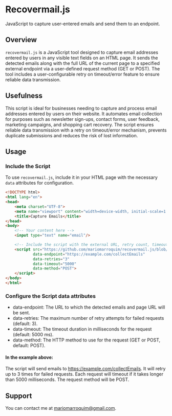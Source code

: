# Recovermail.js

JavaScript to capture user-entered emails and send them to an endpoint.

## Overview

`recovermail.js` is a JavaScript tool designed to capture email addresses entered by users in any visible text fields on an HTML page. It sends the detected emails along with the full URL of the current page to a specified external endpoint via a user-defined request method (GET or POST). The tool includes a user-configurable retry on timeout/error feature to ensure reliable data transmission.

## Usefulness

This script is ideal for businesses needing to capture and process email addresses entered by users on their website. It automates email collection for purposes such as newsletter sign-ups, contact forms, user feedback, marketing campaigns, and shopping cart recovery. The script ensures reliable data transmission with a retry on timeout/error mechanism, prevents duplicate submissions and reduces the risk of lost information.

## Usage

### Include the Script

To use `recovermail.js`, include it in your HTML page with the necessary `data` attributes for configuration.

```html
<!DOCTYPE html>
<html lang="en">
<head>
    <meta charset="UTF-8">
    <meta name="viewport" content="width=device-width, initial-scale=1.0">
    <title>Capture Emails</title>
</head>
<body>
    <!-- Your content here -->
    <input type="text" name="email"/>

    <!-- Include the script with the external URL, retry count, timeout, and method as data attributes -->
    <script src="https://github.com/mariomarroquim/recovermail.js/blob/main/recovermail.js"
            data-endpoint="https://example.com/collectEmails"
            data-retries="3"
            data-timeout="5000"
            data-method="POST">
    </script>
</body>
</html>
```

### Configure the Script data attributes
- data-endpoint: The URL to which the detected emails and page URL will be sent.
- data-retries: The maximum number of retry attempts for failed requests (default: 3).
- data-timeout: The timeout duration in milliseconds for the request (default: 5000 ms).
- data-method: The HTTP method to use for the request (GET or POST, default: POST).

#### In the example above:

The script will send emails to https://example.com/collectEmails.
It will retry up to 3 times for failed requests.
Each request will timeout if it takes longer than 5000 milliseconds.
The request method will be POST.

## Support
You can contact me at mariomarroquim@gmail.com.

